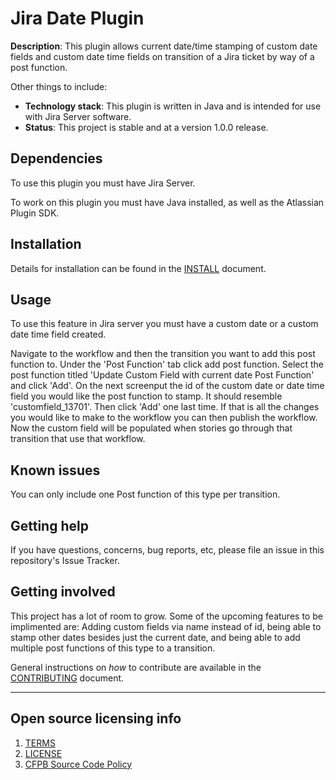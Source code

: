 # Jira Date Plugin

**Description**:  This plugin allows current date/time stamping of custom date fields and custom date time fields on transition of a Jira ticket by way of a post function.

Other things to include:

  - **Technology stack**: This plugin is written in Java and is intended for use with Jira Server software.
  - **Status**: This project is stable and at a version 1.0.0 release.


## Dependencies

To use this plugin you must have Jira Server.

To work on this plugin you must have Java installed, as well as the Atlassian Plugin SDK.

## Installation

Details for installation can be found in the [INSTALL](INSTALL.md) document.

## Usage

To use this feature in Jira server you must have a custom date or a custom date time field created.

Navigate to the workflow and then the transition you want to add this post function to.
Under the 'Post Function' tab click add post function.
Select the post function titled 'Update Custom Field with current date Post Function' and click 'Add'.
On the next screenput the id of the custom date or date time field you would like the post function to stamp.
    It should resemble 'customfield_13701'.
Then click 'Add' one last time.
If that is all the changes you would like to make to the workflow you can then publish the workflow.
Now the custom field will be populated when stories go through that transition that use that workflow.

## Known issues

You can only include one Post function of this type per transition.

## Getting help

If you have questions, concerns, bug reports, etc, please file an issue in this repository's Issue Tracker.

## Getting involved

This project has a lot of room to grow. Some of the upcoming features to be implimented are: Adding custom fields via name instead of id, being able to stamp other dates besides just the current date, and being able to add multiple post functions of this type to a transition.

General instructions on _how_ to contribute are available in the [CONTRIBUTING](CONTRIBUTING.md) document.


----

## Open source licensing info
1. [TERMS](TERMS.md)
2. [LICENSE](LICENSE)
3. [CFPB Source Code Policy](https://github.com/cfpb/source-code-policy/)
